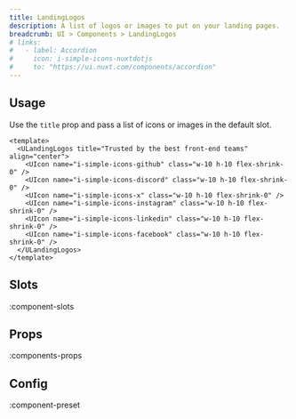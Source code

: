 ```yaml
---
title: LandingLogos
description: A list of logos or images to put on your landing pages.
breadcrumb: UI > Components > LandingLogos
# links:
#   - label: Accordion
#     icon: i-simple-icons-nuxtdotjs
#     to: "https://ui.nuxt.com/components/accordion"
---
```


## Usage

Use the `title` prop and pass a list of icons or images in the default slot.

```vue [example.vue]
<template>
  <ULandingLogos title="Trusted by the best front-end teams" align="center">
    <UIcon name="i-simple-icons-github" class="w-10 h-10 flex-shrink-0" />
    <UIcon name="i-simple-icons-discord" class="w-10 h-10 flex-shrink-0" />
    <UIcon name="i-simple-icons-x" class="w-10 h-10 flex-shrink-0" />
    <UIcon name="i-simple-icons-instagram" class="w-10 h-10 flex-shrink-0" />
    <UIcon name="i-simple-icons-linkedin" class="w-10 h-10 flex-shrink-0" />
    <UIcon name="i-simple-icons-facebook" class="w-10 h-10 flex-shrink-0" />
  </ULandingLogos>
</template>
```

## Slots

:component-slots

## Props

:components-props

## Config

:component-preset
